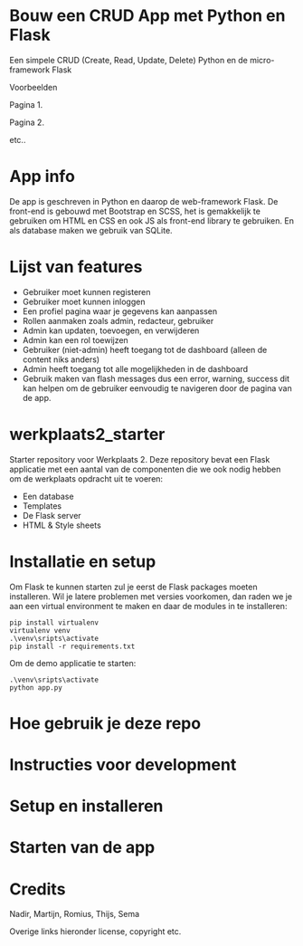 
# Bouw een CRUD App met Python en Flask
Een simpele CRUD (Create, Read, Update, Delete) Python en de micro-framework Flask

Voorbeelden

Pagina 1.

Pagina 2.

etc..

# App info

De app is geschreven in Python en daarop de web-framework Flask. De front-end is gebouwd met Bootstrap en SCSS, het is gemakkelijk te gebruiken om HTML en CSS en ook JS als front-end library te gebruiken. En als database maken we gebruik van SQLite.

# Lijst van features

* Gebruiker moet kunnen registeren
* Gebruiker moet kunnen inloggen
* Een profiel pagina waar je gegevens kan aanpassen
* Rollen aanmaken zoals admin, redacteur, gebruiker
* Admin kan updaten, toevoegen, en verwijderen
* Admin kan een rol toewijzen 
* Gebruiker (niet-admin) heeft toegang tot de dashboard (alleen de content niks anders)
* Admin heeft toegang tot alle mogelijkheden in de dashboard
* Gebruik maken van flash messages dus een error, warning, success dit kan helpen om de gebruiker eenvoudig te navigeren door de pagina van de app.

# werkplaats2_starter
Starter repository voor Werkplaats 2. Deze repository bevat een Flask applicatie met een aantal van de componenten die we ook nodig hebben om de werkplaats opdracht uit te voeren: 
- Een database
- Templates
- De Flask server
- HTML & Style sheets


# Installatie en setup
Om Flask te kunnen starten zul je eerst de Flask packages moeten installeren. Wil je latere problemen met versies voorkomen, dan raden we je aan een virtual environment te maken en daar de modules in te 
installeren:  

```
pip install virtualenv
virtualenv venv
.\venv\sripts\activate
pip install -r requirements.txt
```

Om de demo applicatie te starten: 
``` 
.\venv\sripts\activate
python app.py
```

# Hoe gebruik je deze repo


# Instructies voor development


# Setup en installeren


# Starten van de app


# Credits

Nadir, Martijn, Romius, Thijs, Sema

Overige links hieronder license, copyright etc.

